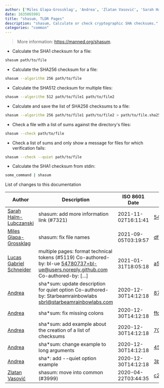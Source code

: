 ```yaml
---
author: ['Miles Glapa-Grossklag', 'Andrea', 'Zlatan Vasović', 'Sarah Haïm-Lubczanski', 'Lucas Gabriel Schneider']
date: 1635865901
title: "shasum, TLDR Pages"
description: "shasum, Calculate or check cryptographic SHA checksums."
categories: "common"
---
```

> More information: <https://manned.org/shasum>.

- Calculate the SHA1 checksum for a file:

```bash
shasum path/to/file
```

- Calculate the SHA256 checksum for a file:

```bash
shasum --algorithm 256 path/to/file
```

- Calculate the SHA512 checksum for multiple files:

```bash
shasum --algorithm 512 path/to/file1 path/to/file2
```

- Calculate and save the list of SHA256 checksums to a file:

```bash
shasum --algorithm 256 path/to/file1 path/to/file2 > path/to/file.sha256
```

- Check a file with a list of sums against the directory's files:

```bash
shasum --check path/to/file
```

- Check a list of sums and only show a message for files for which verification fails:

```bash
shasum --check --quiet path/to/file
```

- Calculate the SHA1 checksum from stdin:

```bash
some_command | shasum
```
List of changes to this documentation


Author | Description | ISO 8601 Date | GitHub link
------|-----|-----|-----
[Sarah Haïm-Lubczanski](mailto:205895+mere-teresa@users.noreply.github.com) | shasum: add more information link (#7321) | 2021-11-02T16:11:41 | [547f0a5c1eea](https://github.com/tldr-pages/tldr/commit/547f0a5c1eea57ffb3ccb622c0bb54eb8bb6b55a)
[Miles Glapa-Grossklag](mailto:miles@glapa-grossklag.com) | shasum: fix file names | 2021-09-05T03:19:57 | [df745b0cdc8c](https://github.com/tldr-pages/tldr/commit/df745b0cdc8c0c441d26ac186312139f0683bcdb)
[Lucas Gabriel Schneider](mailto:casdpa@gmail.com) | multiple pages: format technical tokens (#5119) Co-authored-by: bl-ue <54780737+bl-ue@users.noreply.github.com> Co-authored-by: [...] | 2021-01-31T18:05:18 | [a5fe31bc47ae](https://github.com/tldr-pages/tldr/commit/a5fe31bc47aece3efa5e66b52b3cf384f27d5d72)
[Andrea](mailto:agnophi@gmail.com) | sha*sum: update description for quiet option Co-authored-by: Starbeamrainbowlabs <sbrl@starbeamrainbowlabs.com> | 2020-12-30T14:12:18 | [87c4f47037af](https://github.com/tldr-pages/tldr/commit/87c4f47037af6faf1bf7c05d3c5b005a088d9e1d)
[Andrea](mailto:agnophi@gmail.com) | sha*sum: fix missing colons | 2020-12-30T14:12:18 | [ffd5838c4e4b](https://github.com/tldr-pages/tldr/commit/ffd5838c4e4bca97d824fa53027fda48fccb8830)
[Andrea](mailto:agnophi@gmail.com) | sha*sum: add example about the creation of a list of checksums | 2020-12-30T14:12:18 | [7076fe8a9cd4](https://github.com/tldr-pages/tldr/commit/7076fe8a9cd4c07d841e317b8c7b588d71404f89)
[Andrea](mailto:agnophi@gmail.com) | sha*sum: change example to long arguments | 2020-12-30T14:12:18 | [45d36431de9c](https://github.com/tldr-pages/tldr/commit/45d36431de9c7ab3b06d835c386cc47018f0e02f)
[Andrea](mailto:agnophi@gmail.com) | sha*: add --quiet option example | 2020-12-30T14:12:18 | [3bde35a542cb](https://github.com/tldr-pages/tldr/commit/3bde35a542cb05ef169ff2b0a3f26ad3d5003723)
[Zlatan Vasović](mailto:zlatanvasovic@gmail.com) | shasum: move into common (#3999) | 2020-04-22T03:44:35 | [c234e815945c](https://github.com/tldr-pages/tldr/commit/c234e815945c3897194430c4c1f5373cb0d3cc8e)

